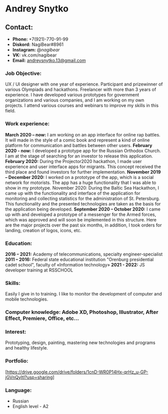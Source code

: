 # **Andrey Snytko**

## **Contact:**
* **Phone:** +7(921)-770-91-99
* **Diskord:** NagiBear#8961
* **Instagram:** @_nagibear_
* **VK:** vk.com/nagibear
* **Email:** andreysnytko.13@gmail.com

### **Job Objective:**
UX / UI designer with one year of experience. Participant and prizewinner of various Olympiads
and hackathons. Freelancer with more than 3 years of experience. I have developed various prototypes
for government organizations and various companies, and I am working on my
own projects. I attend various courses and webinars to improve my skills in this field.
### **Work experience:**
**March 2020 – now:** I am working on an app interface for online rap battles. It will made in the
style of a comic book and represent a kind of online platform for communication and battles between
other users.
**February 2020 - now:** I developed a prototype app for the Russian Orthodox Church. I am at
the stage of searching for an investor to release this application.
**February 2020:** During the Projector2020 hackathon, I made user experience and user interface
apps for migrants. This concept received the third place and found investors for further
implementation.
**November 2019 – December 2020:** I worked on a prototype of the app, which is a social network
for motorists. The app has a huge functionality that I was able to show in my prototype.
November 2020: During the Baltic Sea Hackathon, I came up with the functionality and interface
of the application for monitoring and collecting statistics for the administration of St. Petersburg. This
functionality and the presented technologies are taken as the basis for the application being developed.
**September 2020 – October 2020:** I came up with and developed a prototype of a messenger for
the Armed forces, which was approved and will soon be implemented in this structure.
Here are the major projects over the past six months, in addition, I took orders for landing,
creation of logos, icons, etc.

### **Education:**
**2016 – 2021:** Academy of telecommunications, specialty engineer-specialist
**2011 – 2016:** Federal state educational institution "Orenburg presidential cadet school", faculty
of «Information technology»
**2021 - 2022:** JS developer training at RSSCHOOL

### **Skills:**
Easily I give in to training. I like to monitor the development of computer and mobile
technologies.

### **Computer knowledge:** Adobe XD, Photoshop, Illustrator, After Effect, Premiere, Office, etc...

### **Interest:**
Prototyping, design, painting, mastering new technologies and programs and healthy lifestyle.


### **Portfolio:** 
[https://drive.google.com/drive/folders/1cnD-WR0P14Hx-qrHz_u-GP-jGVnQyItl?usp=sharing]


### **Language:**
* Russian
* English level - A2
